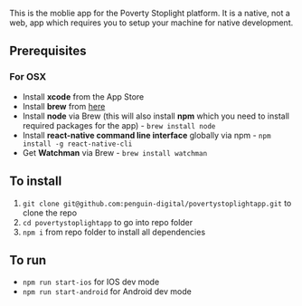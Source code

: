 This is the moblie app for the Poverty Stoplight platform. It is a native, not a web, app which requires you to setup your machine for native development.

## Prerequisites

### For OSX
- Install **xcode** from the App Store
- Install **brew** from [here](https://brew.sh)
- Install **node** via Brew (this will also install **npm** which you need to install required packages for the app) - `brew install node`
- Install **react-native command line interface** globally via npm - `npm install -g react-native-cli`
- Get **Watchman** via Brew - `brew install watchman`

## To install

1.  `git clone git@github.com:penguin-digital/povertystoplightapp.git` to clone the repo
2.  `cd povertystoplightapp` to go into repo folder
3.  `npm i` from repo folder to install all dependencies

## To run

- `npm run start-ios` for IOS dev mode
- `npm run start-android` for Android dev mode
